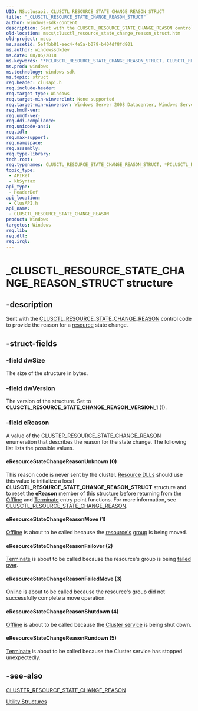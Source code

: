 ```yaml
---
UID: NS:clusapi._CLUSCTL_RESOURCE_STATE_CHANGE_REASON_STRUCT
title: "_CLUSCTL_RESOURCE_STATE_CHANGE_REASON_STRUCT"
author: windows-sdk-content
description: Sent with the CLUSCTL_RESOURCE_STATE_CHANGE_REASON control code to provide the reason for a resource state change.
old-location: mscs\clusctl_resource_state_change_reason_struct.htm
old-project: mscs
ms.assetid: 5effbb81-eec4-4e5a-b079-b404df8fd801
ms.author: windowssdkdev
ms.date: 08/06/2018
ms.keywords: "*PCLUSCTL_RESOURCE_STATE_CHANGE_REASON_STRUCT, CLUSCTL_RESOURCE_STATE_CHANGE_REASON, CLUSCTL_RESOURCE_STATE_CHANGE_REASON structure [Failover Cluster], CLUSCTL_RESOURCE_STATE_CHANGE_REASON_STRUCT, CLUSCTL_RESOURCE_STATE_CHANGE_REASON_STRUCT structure [Failover Cluster], PCLUSCTL_RESOURCE_STATE_CHANGE_REASON, PCLUSCTL_RESOURCE_STATE_CHANGE_REASON structure pointer [Failover Cluster], _CLUSCTL_RESOURCE_STATE_CHANGE_REASON_STRUCT, _wolf_clusctl_resource_state_change_reason_struct, clusapi/CLUSCTL_RESOURCE_STATE_CHANGE_REASON_STRUCT, clusapi/PCLUSCTL_RESOURCE_STATE_CHANGE_REASON, eResourceStateChangeReasonFailedMove, eResourceStateChangeReasonFailover, eResourceStateChangeReasonMove, eResourceStateChangeReasonRundown, eResourceStateChangeReasonShutdown, eResourceStateChangeReasonUnknown, mscs.clusctl_resource_state_change_reason_struct"
ms.prod: windows
ms.technology: windows-sdk
ms.topic: struct
req.header: clusapi.h
req.include-header: 
req.target-type: Windows
req.target-min-winverclnt: None supported
req.target-min-winversvr: Windows Server 2008 Datacenter, Windows Server 2008 Enterprise
req.kmdf-ver: 
req.umdf-ver: 
req.ddi-compliance: 
req.unicode-ansi: 
req.idl: 
req.max-support: 
req.namespace: 
req.assembly: 
req.type-library: 
tech.root: 
req.typenames: CLUSCTL_RESOURCE_STATE_CHANGE_REASON_STRUCT, *PCLUSCTL_RESOURCE_STATE_CHANGE_REASON_STRUCT
topic_type:
 - APIRef
 - kbSyntax
api_type:
 - HeaderDef
api_location:
 - ClusAPI.h
api_name:
 - CLUSCTL_RESOURCE_STATE_CHANGE_REASON
product: Windows
targetos: Windows
req.lib: 
req.dll: 
req.irql: 
---
```


# _CLUSCTL_RESOURCE_STATE_CHANGE_REASON_STRUCT structure


## -description


Sent with the 
    <a href="https://msdn.microsoft.com/3261c8eb-b88b-428a-8a2b-684e0967f9de">CLUSCTL_RESOURCE_STATE_CHANGE_REASON</a> 
    control code to provide the reason for a <a href="https://msdn.microsoft.com/090d1c20-fab3-43dd-bfe2-a2c3f9ba8f89">resource</a> state 
    change.


## -struct-fields




### -field dwSize

The size of the structure in bytes.


### -field dwVersion

The version of the structure. Set to 
       <b>CLUSCTL_RESOURCE_STATE_CHANGE_REASON_VERSION_1</b> (1).


### -field eReason

A value of the 
      <a href="https://msdn.microsoft.com/f9071688-24c2-4b00-ac66-6cf0363bccf2">CLUSTER_RESOURCE_STATE_CHANGE_REASON</a> 
      enumeration that describes the reason for the state change. The following list lists the possible values.



#### eResourceStateChangeReasonUnknown (0)

This reason code is never sent by the cluster. 
         <a href="https://msdn.microsoft.com/e1434102-afaf-4a35-887e-a434c628bd90">Resource DLLs</a> should use this value to initialize a 
         local 
         <b>CLUSCTL_RESOURCE_STATE_CHANGE_REASON_STRUCT</b> 
         structure and to reset the <b>eReason</b> member of this structure before returning from 
         the <a href="https://msdn.microsoft.com/library/windows/hardware/dn997350">Offline</a> 
         and <a href="https://msdn.microsoft.com/b53ab7db-ed17-4386-8a5f-5d0b0d1cb1b3">Terminate</a> entry point functions. For more 
         information, see 
         <a href="https://msdn.microsoft.com/3261c8eb-b88b-428a-8a2b-684e0967f9de">CLUSCTL_RESOURCE_STATE_CHANGE_REASON</a>.



#### eResourceStateChangeReasonMove (1)


<a href="https://msdn.microsoft.com/library/windows/hardware/dn997350">Offline</a> is about to be called because the 
         <a href="https://msdn.microsoft.com/090d1c20-fab3-43dd-bfe2-a2c3f9ba8f89">resource's</a> <a href="https://msdn.microsoft.com/library/windows/hardware/dn934674">group</a> is being moved.



#### eResourceStateChangeReasonFailover (2)


<a href="https://msdn.microsoft.com/b53ab7db-ed17-4386-8a5f-5d0b0d1cb1b3">Terminate</a> is about to be called because the 
         resource's group is being <a href="https://msdn.microsoft.com/6722d075-02e0-4817-abc3-dce8951c17da">failed over</a>.



#### eResourceStateChangeReasonFailedMove (3)


<a href="https://msdn.microsoft.com/library/windows/hardware/dn997353">Online</a> is about to be called because the resource's 
         group did not successfully complete a move operation.



#### eResourceStateChangeReasonShutdown (4)


<a href="https://msdn.microsoft.com/library/windows/hardware/dn997350">Offline</a> is about to be called because the 
         <a href="https://msdn.microsoft.com/90717d6e-f2a4-49a0-86b6-17de1c4bcfe4">Cluster service</a> is being shut down.



#### eResourceStateChangeReasonRundown (5)


<a href="https://msdn.microsoft.com/b53ab7db-ed17-4386-8a5f-5d0b0d1cb1b3">Terminate</a> is about to be called because the Cluster 
         service has stopped unexpectedly.


## -see-also




<a href="https://msdn.microsoft.com/f9071688-24c2-4b00-ac66-6cf0363bccf2">CLUSTER_RESOURCE_STATE_CHANGE_REASON</a>



<a href="https://msdn.microsoft.com/45da8dbc-dd70-4f95-b933-66d8e4340448">Utility Structures</a>
 

 

